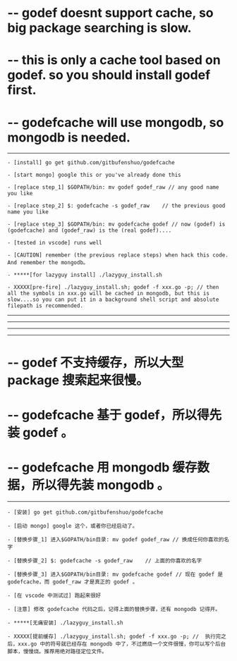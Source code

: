 # -- godef doesnt support cache, so big package searching is slow.
# -- this is only a cache tool based on godef. so you should install godef first.
# -- godefcache will use mongodb, so mongodb is needed.

----

    - [install] go get github.com/gitbufenshuo/godefcache

    - [start mongo] google this or you've already done this

    - [replace step_1] $GOPATH/bin: mv godef godef_raw // any good name you like

    - [replace step_2] $: godefcache -s godef_raw    // the previous good name you like

    - [replace step_3] $GOPATH/bin: mv godefcache godef // now (godef) is (godefcache) and (godef_raw) is the (real godef)....

    - [tested in vscode] runs well

    - [CAUTION] remember (the previous replace steps) when hack this code. And remember the mongodb。

    - *****[for lazyguy install] ./lazyguy_install.sh

    - XXXXX[pre-fire] ./lazyguy_install.sh; godef -f xxx.go -p; // then all the symbols in xxx.go will be cached in mongodb, but this is slow....so you can put it in a background shell script and absolute filepath is recommended.

----
----
----
----

# -- godef 不支持缓存，所以大型 package 搜索起来很慢。
# -- godefcache 基于 godef，所以得先装 godef 。
# -- godefcache 用 mongodb 缓存数据，所以得先装 mongodb 。

----

    - [安装] go get github.com/gitbufenshuo/godefcache

    - [启动 mongo] google 这个，或者你已经启动了。

    - [替换步骤_1] 进入$GOPATH/bin目录: mv godef godef_raw // 换成任何你喜欢的名字

    - [替换步骤_2] $: godefcache -s godef_raw    // 上面的你喜欢的名字

    - [替换步骤_3] 进入$GOPATH/bin目录: mv godefcache godef // 现在 godef 是 godefcache，而 godef_raw 才是真正的 godef 。

    - [在 vscode 中测试过] 跑起来很好

    - [注意] 修改 godefcache 代码之后，记得上面的替换步骤，还有 mongodb 记得开。

    - *****[无痛安装] ./lazyguy_install.sh

    - XXXXX[提前缓存] ./lazyguy_install.sh; godef -f xxx.go -p; //  执行完之后，xxx.go 中的符号就已经存在 mongodb 中了，不过燃烧一个文件很慢，你可以写个后台脚本，慢慢烧。推荐用绝对路径定位文件。

